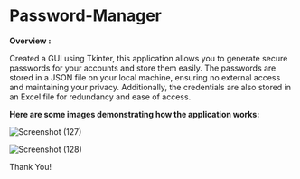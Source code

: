 # Password-Manager

**Overview :**

Created a GUI using Tkinter, this application allows you to generate secure passwords for your accounts and store them easily. The passwords are stored in a JSON file on your local machine, ensuring no external access and maintaining your privacy. Additionally, the credentials are also stored in an Excel file for redundancy and ease of access.

**Here are some images demonstrating how the application works:**

![Screenshot (127)](https://github.com/HIMANSHIWANJARI/Password-Manager/assets/126982834/d4a82666-9db2-4e31-a925-e105eca3d0b3)

![Screenshot (128)](https://github.com/HIMANSHIWANJARI/Password-Manager/assets/126982834/d3d55f05-b46a-48b1-bd11-e72446e14d08)


Thank You!
